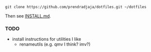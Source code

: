     git clone https://github.com/prendradjaja/dotfiles.git ~/dotfiles

Then see [INSTALL.md][0].

### TODO

- install instructions for utilities I like
    - renameutils (e.g. qmv I think? imv?)

[0]: INSTALL.md
